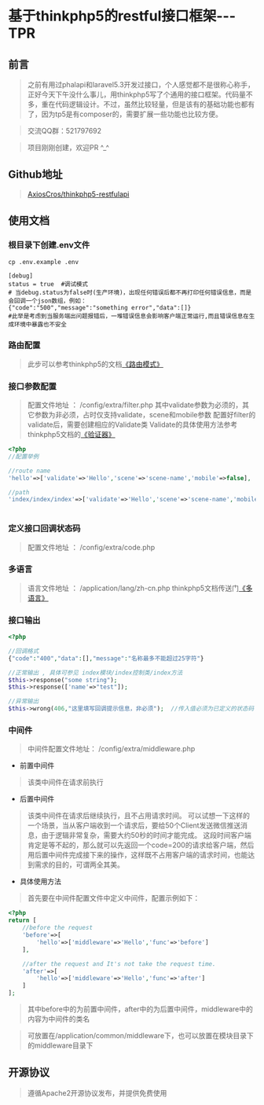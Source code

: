 基于thinkphp5的restful接口框架---TPR
===============


## 前言
> 之前有用过phalapi和laravel5.3开发过接口，个人感觉都不是很称心称手，正好今天下午没什么事儿，用thinkphp5写了个通用的接口框架。代码量不多，重在代码逻辑设计。不过，虽然比较轻量，但是该有的基础功能也都有了，因为tp5是有composer的，需要扩展一些功能也比较方便。

> 交流QQ群：521797692

> 项目刚刚创建，欢迎PR  ^_^ 

## Github地址
> [AxiosCros/thinkphp5-restfulapi](https://github.com/AxiosCros/thinkphp5-restfulapi.git)

## 使用文档

### 根目录下创建.env文件
``` shell
cp .env.example .env

[debug]
status = true  #调试模式
# 当debug.status为false时(生产环境)，出现任何错误后都不再打印任何错误信息，而是会回调一个json数组，例如：
{"code":"500","message":"something error","data":[]}
#此举是考虑到当服务端出问题报错后，一堆错误信息会影响客户端正常运行,而且错误信息在生成环境中暴露也不安全
```

### 路由配置
> 此步可以参考thinkphp5的文档[《路由模式》](http://www.kancloud.cn/manual/thinkphp5/118019)

### 接口参数配置
> 配置文件地址 ： /config/extra/filter.php
> 其中validate参数为必须的，其它参数为非必须，占时仅支持validate，scene和mobile参数
> 配置好filter的validate后，需要创建相应的Validate类
> Validate的具体使用方法参考thinkphp5文档的[《验证器》](http://www.kancloud.cn/manual/thinkphp5/129352)
``` php
<?php
//配置举例

//route name
'hello'=>['validate'=>'Hello','scene'=>'scene-name','mobile'=>false],  //针对路由名称的参数过滤

//path
'index/index/index'=>['validate'=>'Hello','scene'=>'scene-name','mobile'=>false] //针对访问地址的参数过滤
    
```

### 定义接口回调状态码
> 配置文件地址 ： /config/extra/code.php

### 多语言
> 语言文件地址 ： /application/lang/zh-cn.php
> thinkphp5文档传送门[《多语言》](http://www.kancloud.cn/manual/thinkphp5/118132)

### 接口输出
``` php
<?php

//回调格式
{"code":"400","data":[],"message":"名称最多不能超过25字符"}

//正常输出 , 具体可参见 index模块/index控制类/index方法
$this->response("some string");
$this->response(['name'=>"test"]);

//异常输出
$this->wrong(406,"这里填写回调提示信息，非必须");  //传入值必须为已定义的状态码
```

### 中间件
> 中间件配置文件地址： /config/extra/middleware.php

* 前置中间件
> 该类中间件在请求前执行

* 后置中间件
> 该类中间件在请求后继续执行，且不占用请求时间。
> 可以试想一下这样的一个场景，当从客户端收到一个请求后，要给50个Client发送微信推送消息，由于逻辑非常复杂，需要大约50秒的时间才能完成。
> 这段时间客户端肯定是等不起的，那么就可以先返回一个code=200的请求给客户端，然后用后置中间件完成接下来的操作，这样既不占用客户端的请求时间，也能达到需求的目的，可谓两全其美。

* 具体使用方法
> 首先要在中间件配置文件中定义中间件，配置示例如下：
``` php
<?php
return [
    //before the request
    'before'=>[
        'hello'=>['middleware'=>'Hello','func'=>'before']
    ],

    //after the request and It's not take the request time.
    'after'=>[
        'hello'=>['middleware'=>'Hello','func'=>'after']
    ]
];
```
> 其中before中的为前置中间件，after中的为后置中间件，middleware中的内容为中间件的类名

> 可放置在/application/common/middleware下，也可以放置在模块目录下的middleware目录下


## 开源协议
> 遵循Apache2开源协议发布，并提供免费使用